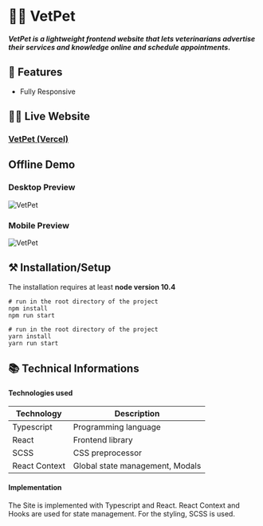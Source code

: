 # 🐶🐱 VetPet

##### VetPet is a lightweight frontend website that lets veterinarians advertise their services and knowledge online and schedule appointments.
 


## 📖 Features
 - Fully Responsive


## 👩‍💻 Live Website

### [VetPet (Vercel)](vetpet-rosy.vercel.app)

## Offline Demo

### Desktop Preview
![VetPet](/demo/vetpet-desktop-demo.gif)

### Mobile Preview
![VetPet](/demo/vetpet-mobile-demo.gif)



 

## ⚒ Installation/Setup
The installation requires at least **node version 10.4**

```Shell
# run in the root directory of the project
npm install
npm run start

# run in the root directory of the project
yarn install
yarn run start
```


## 📚 Technical Informations

#### Technologies used

| Technology              | Description                            |
|-------------------------|----------------------------------------|
| Typescript              |   Programming language
| React                   |   Frontend library                    |
| SCSS                    |   CSS preprocessor                              |
| React Context           |   Global state management, Modals    |

#### Implementation

The Site is implemented with Typescript and React. React Context and Hooks are used for state management. For the styling, SCSS is used.

